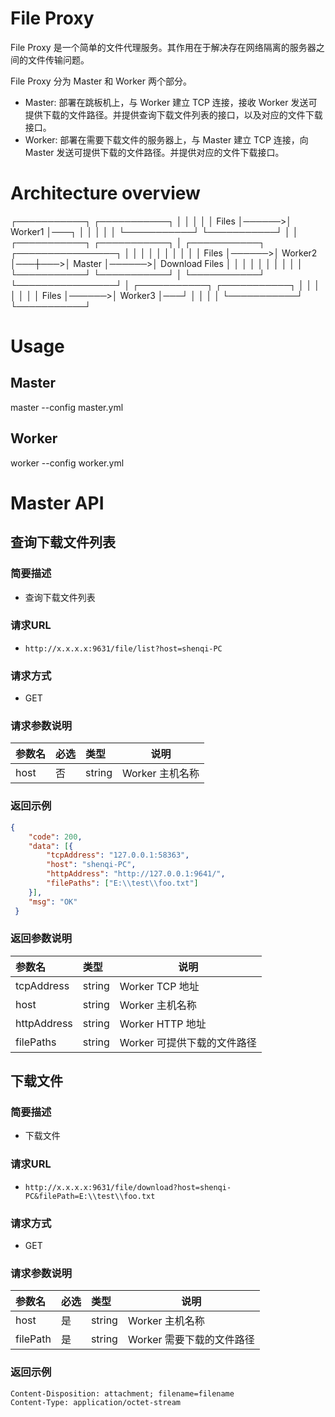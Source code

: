 # File Proxy

File Proxy 是一个简单的文件代理服务。其作用在于解决存在网络隔离的服务器之间的文件传输问题。

File Proxy 分为 Master 和 Worker 两个部分。

- Master: 部署在跳板机上，与 Worker 建立 TCP 连接，接收 Worker 发送可提供下载的文件路径。并提供查询下载文件列表的接口，以及对应的文件下载接口。
- Worker: 部署在需要下载文件的服务器上，与 Master 建立 TCP 连接，向 Master 发送可提供下载的文件路径。并提供对应的文件下载接口。

# Architecture overview

┌───────────┐       ┌───────────┐
│           │       │           │
│   Files   │──────>│  Worker1  │───┐
│           │       │           │   │
└───────────┘       └───────────┘   │
                                    │
┌───────────┐       ┌───────────┐   │    ┌───────────┐       ┌────────────────┐
│           │       │           │   │    │           │       │                │
│   Files   │──────>│  Worker2  │───┼───>│   Master  │──────>│ Download Files │
│           │       │           │   │    │           │       │                │
└───────────┘       └───────────┘   │    └───────────┘       └────────────────┘
                                    │
┌───────────┐       ┌───────────┐   │
│           │       │           │   │
│   Files   │──────>│  Worker3  │───┘
│           │       │           │
└───────────┘       └───────────┘

# Usage

## Master

master --config master.yml

## Worker

worker --config worker.yml

# Master API

## 查询下载文件列表

### 简要描述

- 查询下载文件列表

### 请求URL

- ` http://x.x.x.x:9631/file/list?host=shenqi-PC `

### 请求方式

- GET

### 请求参数说明

|参数名 |必选 |类型 |说明 |
|:--- |:--- |:--- |--- |
|host |否 |string |Worker 主机名称 |

### 返回示例

```json
{
 	"code": 200,
 	"data": [{
 		"tcpAddress": "127.0.0.1:58363",
 		"host": "shenqi-PC",
 		"httpAddress": "http://127.0.0.1:9641/",
 		"filePaths": ["E:\\test\\foo.txt"]
 	}],
 	"msg": "OK"
 }
```

### 返回参数说明

|参数名 |类型 |说明 |
|:--- |:--- |--- |
|tcpAddress |string |Worker TCP 地址 |
|host |string |Worker 主机名称 |
|httpAddress |string |Worker HTTP 地址 |
|filePaths |string |Worker 可提供下载的文件路径 |

## 下载文件

### 简要描述

- 下载文件

### 请求URL

- ` http://x.x.x.x:9631/file/download?host=shenqi-PC&filePath=E:\\test\\foo.txt `

### 请求方式

- GET

### 请求参数说明

|参数名 |必选 |类型 |说明 |
|:--- |:--- |:--- |--- |
|host |是 |string |Worker 主机名称 |
|filePath |是 |string |Worker 需要下载的文件路径 |

### 返回示例

```
Content-Disposition: attachment; filename=filename
Content-Type: application/octet-stream
```
